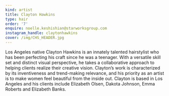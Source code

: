 ```yaml
---
kind: artist
title: Clayton Hawkins
type: hair
order: '7'
enquire: noelle.keshishian@starworksgroup.com
instagram_handle: claytonhawkins
cover: /img/CHS_HEADER.jpg
---
```

Los Angeles native Clayton Hawkins is an innately talented hairstylist who has been perfecting his craft since he was a teenager. With a versatile skill set and distinct visual perspective, he takes a collaborative approach to helping clients realize their creative vision. Clayton’s work is characterized by its inventiveness and trend-making relevance, and his priority as an artist is to make women feel beautiful from the inside out. Clayton is based in Los Angeles and his clients include Elizabeth Olsen, Dakota Johnson, Emma Roberts and Elizabeth Banks.